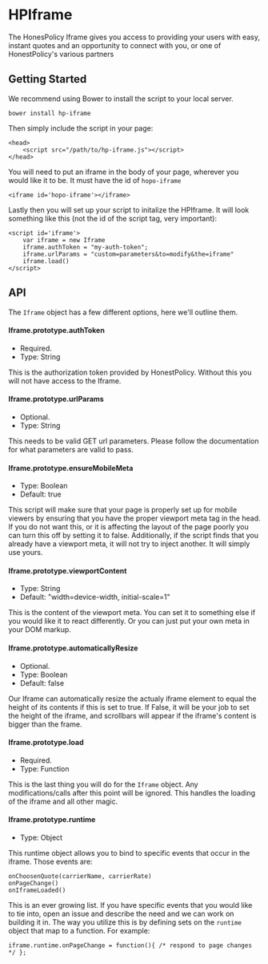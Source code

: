 # HPIframe

The HonesPolicy Iframe gives you access to providing your users with
easy, instant quotes and an opportunity to connect with you, or one of
HonestPolicy's various partners

## Getting Started

We recommend using Bower to install the script to your local server.

`bower install hp-iframe`

Then simply include the script in your page:

    <head>
        <script src="/path/to/hp-iframe.js"></script>
    </head>

You will need to put an iframe in the body of your page, wherever you
would like it to be. It must have the id of `hopo-iframe`

    <iframe id='hopo-iframe'></iframe>

Lastly then you will set up your script to initalize the HPIframe. It
will look something like this (not the id of the script tag, very
important):

    <script id='iframe'>
        var iframe = new Iframe
        iframe.authToken = "my-auth-token";
        iframe.urlParams = "custom=parameters&to=modify&the=iframe"
        iframe.load()
    </script>

## API

The `Iframe` object has a few different options, here we'll outline
them.


#### Iframe.prototype.authToken
* Required.
* Type: String

This is the authorization token provided by HonestPolicy. Without this
you will not have access to the Iframe.


#### Iframe.prototype.urlParams
* Optional.
* Type: String

This needs to be valid GET url parameters. Please follow the
documentation for what parameters are valid to pass.


#### Iframe.prototype.ensureMobileMeta
* Type: Boolean
* Default: true

This script will make sure that your page is properly set up for mobile viewers by ensuring that you have the proper viewport meta tag in the head. If you do not want this, or it is affecting the layout of the page poorly you can turn this off by setting it to false. Additionally, if the script finds that you already have a viewport meta, it will not try to inject another. It will simply use yours.


#### Iframe.prototype.viewportContent
* Type: String
* Default: "width=device-width, initial-scale=1"

This is the content of the viewport meta. You can set it to something else if you would like it to react differently. Or you can just put your own meta in your DOM markup.


#### Iframe.prototype.automaticallyResize
* Optional.
* Type: Boolean
* Default: false

Our Iframe can automatically resize the actualy iframe element to equal
the height of its contents if this is set to true. If False, it will be
your job to set the height of the iframe, and scrollbars will appear if
the iframe's content is bigger than the frame.


#### Iframe.prototype.load
* Required.
* Type: Function

This is the last thing you will do for the `Iframe` object. Any
modifications/calls after this point will be ignored. This handles the
loading of the iframe and all other magic.


#### Iframe.prototype.runtime
* Type: Object

This runtime object allows you to bind to specific events that occur in the iframe. Those events are:

    onChoosenQuote(carrierName, carrierRate)
    onPageChange()
    onIframeLoaded()

This is an ever growing list. If you have specific events that you would like to tie into, open an issue and describe the need and we can work on building it in. The way you utilize this is by defining sets on the `runtime` object that map to a function. For example:

    iframe.runtime.onPageChange = function(){ /* respond to page changes */ };
    

